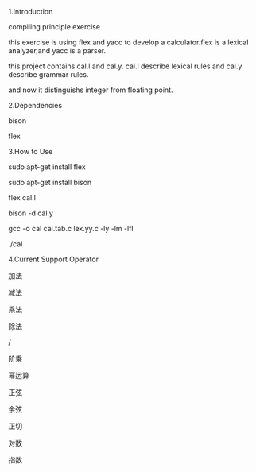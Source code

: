 1.Introduction

compiling principle exercise

this exercise is using flex and yacc to develop a calculator.flex is a lexical analyzer,and yacc is a parser.

this project contains cal.l and cal.y. cal.l describe lexical rules and cal.y describe grammar rules.

and now it distinguishs integer from floating point.

2.Dependencies

bison

flex

3.How to Use

sudo apt-get install flex

sudo apt-get install bison

flex cal.l

bison -d cal.y

gcc -o cal cal.tab.c lex.yy.c -ly -lm -lfl

./cal

4.Current Support Operator

加法

减法

乘法

除法

/

阶乘

幂运算

正弦

余弦

正切

对数

指数